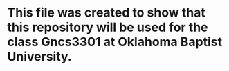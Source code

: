 # This file was created to show that this repository will be used for the class Gncs3301 at Oklahoma Baptist University.
